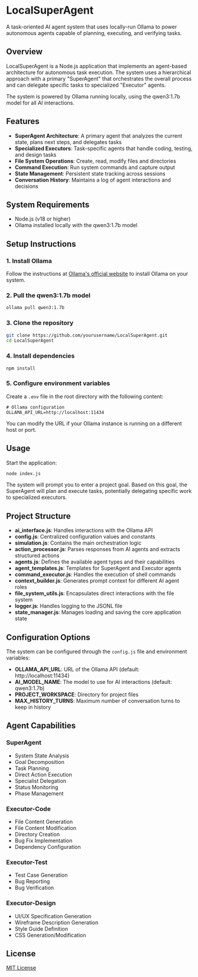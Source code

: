 # LocalSuperAgent

A task-oriented AI agent system that uses locally-run Ollama to power autonomous agents capable of planning, executing, and verifying tasks.

## Overview

LocalSuperAgent is a Node.js application that implements an agent-based architecture for autonomous task execution. The system uses a hierarchical approach with a primary "SuperAgent" that orchestrates the overall process and can delegate specific tasks to specialized "Executor" agents.

The system is powered by Ollama running locally, using the qwen3:1.7b model for all AI interactions.

## Features

- **SuperAgent Architecture**: A primary agent that analyzes the current state, plans next steps, and delegates tasks
- **Specialized Executors**: Task-specific agents that handle coding, testing, and design tasks
- **File System Operations**: Create, read, modify files and directories
- **Command Execution**: Run system commands and capture output
- **State Management**: Persistent state tracking across sessions
- **Conversation History**: Maintains a log of agent interactions and decisions

## System Requirements

- Node.js (v18 or higher)
- Ollama installed locally with the qwen3:1.7b model

## Setup Instructions

### 1. Install Ollama

Follow the instructions at [Ollama's official website](https://ollama.ai/) to install Ollama on your system.

### 2. Pull the qwen3:1.7b model

```bash
ollama pull qwen3:1.7b
```

### 3. Clone the repository

```bash
git clone https://github.com/yourusername/LocalSuperAgent.git
cd LocalSuperAgent
```

### 4. Install dependencies

```bash
npm install
```

### 5. Configure environment variables

Create a `.env` file in the root directory with the following content:

```
# Ollama configuration
OLLAMA_API_URL=http://localhost:11434
```

You can modify the URL if your Ollama instance is running on a different host or port.

## Usage

Start the application:

```bash
node index.js
```

The system will prompt you to enter a project goal. Based on this goal, the SuperAgent will plan and execute tasks, potentially delegating specific work to specialized executors.

## Project Structure

- **ai_interface.js**: Handles interactions with the Ollama API
- **config.js**: Centralized configuration values and constants
- **simulation.js**: Contains the main orchestration logic
- **action_processor.js**: Parses responses from AI agents and extracts structured actions
- **agents.js**: Defines the available agent types and their capabilities
- **agent_templates.js**: Templates for SuperAgent and Executor agents
- **command_executor.js**: Handles the execution of shell commands
- **context_builder.js**: Generates prompt context for different AI agent roles
- **file_system_utils.js**: Encapsulates direct interactions with the file system
- **logger.js**: Handles logging to the JSONL file
- **state_manager.js**: Manages loading and saving the core application state

## Configuration Options

The system can be configured through the `config.js` file and environment variables:

- **OLLAMA_API_URL**: URL of the Ollama API (default: http://localhost:11434)
- **AI_MODEL_NAME**: The model to use for AI interactions (default: qwen3:1.7b)
- **PROJECT_WORKSPACE**: Directory for project files
- **MAX_HISTORY_TURNS**: Maximum number of conversation turns to keep in history

## Agent Capabilities

### SuperAgent
- System State Analysis
- Goal Decomposition
- Task Planning
- Direct Action Execution
- Specialist Delegation
- Status Monitoring
- Phase Management

### Executor-Code
- File Content Generation
- File Content Modification
- Directory Creation
- Bug Fix Implementation
- Dependency Configuration

### Executor-Test
- Test Case Generation
- Bug Reporting
- Bug Verification

### Executor-Design
- UI/UX Specification Generation
- Wireframe Description Generation
- Style Guide Definition
- CSS Generation/Modification

## License

[MIT License](LICENSE)